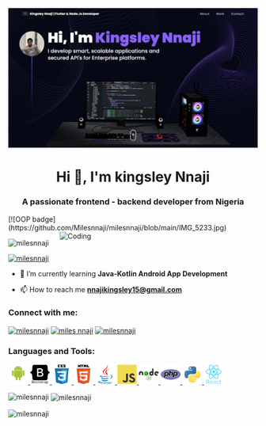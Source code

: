 <img src="https://github.com/Milesnnaji/milesnnaji/blob/main/miles.jpg">
<!--[![MasterHead](https://www.sysbunny.com/blog/wp-content/uploads/2018/02/hire-android-developer.png)](https://milesnnaji.io)-->
<h1 align="center">Hi 👋, I'm kingsley Nnaji</h1>
<h3 align="center">A passionate frontend - backend developer from Nigeria</h3>
[![OOP badge](https://github.com/Milesnnaji/milesnnaji/blob/main/IMG_5233.jpg)
<img align="right" alt="Coding" width="400" src="https://cdn.dribbble.com/users/1162077/screenshots/3848914/programmer.gif">

<p align="left"> <img src="https://komarev.com/ghpvc/?username=milesnnaji&label=Profile%20views&color=0e75b6&style=flat" alt="milesnnaji" /> </p>

<p align="left"> <a href="https://twitter.com/milesnnaji" target="blank"><img src="https://img.shields.io/twitter/follow/milesnnaji?logo=twitter&style=for-the-badge" alt="milesnnaji" /></a> </p>

- 🌱 I’m currently learning **Java-Kotlin Android App Development**

- 📫 How to reach me **nnajikingsley15@gmail.com**

<h3 align="left">Connect with me:</h3>
<p align="left">
<a href="https://twitter.com/milesnnaji" target="blank"><img align="center" src="https://raw.githubusercontent.com/rahuldkjain/github-profile-readme-generator/master/src/images/icons/Social/twitter.svg" alt="milesnnaji" height="30" width="40" /></a>
<a href="https://www.linkedin.com/in/miles-nnaji-5a6a65263?utm_source=share&utm_campaign=share_via&utm_content=profile&utm_medium=ios_app" target="blank"><img align="center" src="https://raw.githubusercontent.com/rahuldkjain/github-profile-readme-generator/master/src/images/icons/Social/linked-in-alt.svg" alt="miles nnaji" height="30" width="40" /></a>
<a href="https://instagram.com/milesnnaji" target="blank"><img align="center" src="https://raw.githubusercontent.com/rahuldkjain/github-profile-readme-generator/master/src/images/icons/Social/instagram.svg" alt="milesnnaji" height="30" width="40" /></a>
</p>

<h3 align="left">Languages and Tools:</h3>
<p align="left"> <a href="https://developer.android.com" target="_blank" rel="noreferrer"> <img src="https://raw.githubusercontent.com/devicons/devicon/master/icons/android/android-original-wordmark.svg" alt="android" width="40" height="40"/> </a> <a href="https://getbootstrap.com" target="_blank" rel="noreferrer"> <img src="https://raw.githubusercontent.com/devicons/devicon/master/icons/bootstrap/bootstrap-plain-wordmark.svg" alt="bootstrap" width="40" height="40"/> </a> <a href="https://www.w3schools.com/css/" target="_blank" rel="noreferrer"> <img src="https://raw.githubusercontent.com/devicons/devicon/master/icons/css3/css3-original-wordmark.svg" alt="css3" width="40" height="40"/> </a> <a href="https://www.w3.org/html/" target="_blank" rel="noreferrer"> <img src="https://raw.githubusercontent.com/devicons/devicon/master/icons/html5/html5-original-wordmark.svg" alt="html5" width="40" height="40"/> </a> <a href="https://www.java.com" target="_blank" rel="noreferrer"> <img src="https://raw.githubusercontent.com/devicons/devicon/master/icons/java/java-original.svg" alt="java" width="40" height="40"/> </a> <a href="https://developer.mozilla.org/en-US/docs/Web/JavaScript" target="_blank" rel="noreferrer"> <img src="https://raw.githubusercontent.com/devicons/devicon/master/icons/javascript/javascript-original.svg" alt="javascript" width="40" height="40"/> </a> <a href="https://nodejs.org" target="_blank" rel="noreferrer"> <img src="https://raw.githubusercontent.com/devicons/devicon/master/icons/nodejs/nodejs-original-wordmark.svg" alt="nodejs" width="40" height="40"/> </a> <a href="https://www.php.net" target="_blank" rel="noreferrer"> <img src="https://raw.githubusercontent.com/devicons/devicon/master/icons/php/php-original.svg" alt="php" width="40" height="40"/> </a> <a href="https://www.python.org" target="_blank" rel="noreferrer"> <img src="https://raw.githubusercontent.com/devicons/devicon/master/icons/python/python-original.svg" alt="python" width="40" height="40"/> </a> <a href="https://reactjs.org/" target="_blank" rel="noreferrer"> <img src="https://raw.githubusercontent.com/devicons/devicon/master/icons/react/react-original-wordmark.svg" alt="react" width="40" height="40"/> </a> </p>

<p><img align="left" src="https://github-readme-stats.vercel.app/api/top-langs?username=milesnnaji&show_icons=true&locale=en&layout=compact" alt="milesnnaji" /></p>

<p>&nbsp;<img align="center" src="https://github-readme-stats.vercel.app/api?username=milesnnaji&show_icons=true&locale=en" alt="milesnnaji" /></p>

<p><img align="center" src="https://github-readme-streak-stats.herokuapp.com/?user=milesnnaji&" alt="milesnnaji" /></p>
